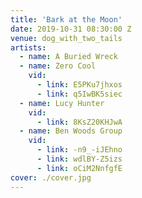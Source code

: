 ```yaml
---
title: 'Bark at the Moon'
date: 2019-10-31 08:30:00 Z
venue: dog_with_two_tails
artists:
  - name: A Buried Wreck
  - name: Zero Cool
    vid:
      - link: E5PKu7jhxos
      - link: q5IwBK5siec
  - name: Lucy Hunter
    vid:
      - link: 8KsZ20KHJwA
  - name: Ben Woods Group
    vid:
      - link: -n9_-iJEhno
      - link: wdlBY-Z5izs
      - link: oCiM2NnfgfE
cover: ./cover.jpg
---
```

